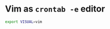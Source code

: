<!-- TITLE: Crontab -->
<!-- SUBTITLE: A quick summary of Crontab -->

# Vim as `crontab -e` editor


```sh
export VISUAL=vim
```
